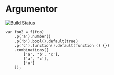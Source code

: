 # Argumentor

[![Build Status](https://travis-ci.org/zaphod1984/argumentor.png)](https://travis-ci.org/zaphod1984/argumentor)

````
var foo2 = f(foo)
    .p('a').number()
    .p('b').bool().default(true)
    .p('c').function().default(function () {})
    .combinations([
        ['a', 'b', 'c'],
        ['a', 'c'],
        ['a']
    ]);
````